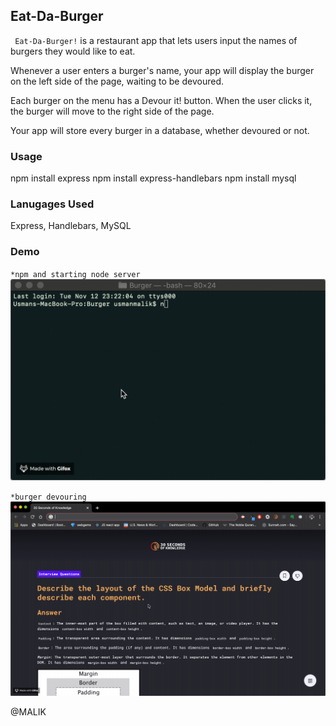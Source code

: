 ## Eat-Da-Burger
` Eat-Da-Burger!` is a restaurant app that lets users input the names of burgers they would like to eat.

Whenever a user enters a burger's name, your app will display the burger on the left side of the page, waiting to be devoured.

Each burger on the menu has a Devour it! button. When the user clicks it, the burger will move to the right side of the page.

Your app will store every burger in a database, whether devoured or not.

### Usage
npm install express npm install express-handlebars npm install mysql

### Lanugages Used
Express, Handlebars, MySQL

### Demo
 `*npm and starting node server`
 ![!](https://github.com/maliksaabb/Burger/blob/master/gif/npmnode.gif)
 
 `*burger devouring`
 ![!](https://github.com/maliksaabb/Burger/blob/master/gif/burger.gif)



@MALIK 

